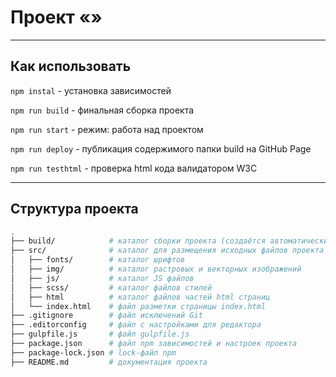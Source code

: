 # Проект «»


---

## Как использовать

`npm instal`        - установка зависимостей

`npm run build`     - финальная сборка проекта

`npm run start`     - режим: работа над проектом

`npm run deploy`    - публикация содержимого папки build на GitHub Page

`npm run testhtml`  - проверка html кода валидатором W3C


---

## Структура проекта

```bash
.
├── build/            # каталог сборки проекта (создаётся автоматически)
├── src/              # каталог для размещения исходных файлов проекта
│   ├── fonts/        # каталог шрифтов
│   ├── img/          # каталог растровых и векторных изображений
│   ├── js/           # каталог JS файлов
│   ├── scss/         # каталог файлов стилей
│   ├── html          # каталог файлов частей html страниц
│   └── index.html    # файл разметки страницы index.html
├── .gitignore        # файл исключений Git
├── .editorconfig     # файл с настройками для редактора
├── gulpfile.js       # файл gulpfile.js
├── package.json      # файл npm зависимостей и настроек проекта
├── package-lock.json # lock-файл npm
├── README.md         # документация проекта
```
